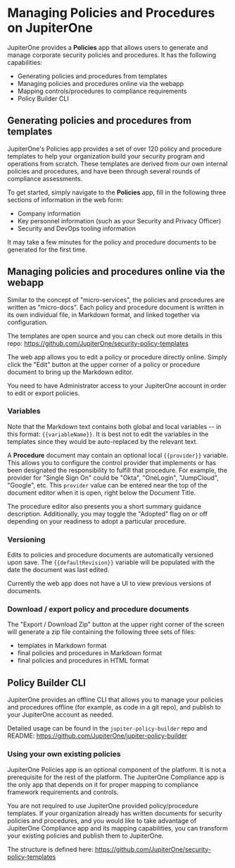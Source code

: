 # Managing Policies and Procedures on JupiterOne

JupiterOne provides a **Policies** app that allows users to generate and manage
corporate security policies and procedures. It has the following capabilities:

- Generating policies and procedures from templates
- Managing policies and procedures online via the webapp
- Mapping controls/procedures to compliance requirements
- Policy Builder CLI

## Generating policies and procedures from templates

JupiterOne's Policies app provides a set of over 120 policy and procedure
templates to help your organization build your security program and operations
from scratch.  These templates are derived from our own internal policies and
procedures, and have been through several rounds of compliance assessments.

To get started, simply navigate to the **Policies** app, fill in the following
three sections of information in the web form:

- Company information
- Key personnel information (such as your Security and Privacy Officer)
- Security and DevOps tooling information

It may take a few minutes for the policy and procedure documents to be generated
for the first time.

## Managing policies and procedures online via the webapp

Similar to the concept of "micro-services", the policies and procedures are
written as "micro-docs".  Each policy and procedure document is written in its
own individual file, in Markdown format, and linked together via configuration.

The templates are open source and you can check out more details in this repo:
<https://github.com/JupiterOne/security-policy-templates>

The web app allows you to edit a policy or procedure directly online. Simply
click the "Edit" button at the upper corner of a policy or procedure document to
bring up the Markdown editor.

You need to have Administrator access to your JupiterOne account in order to
edit or export policies.

### Variables

Note that the Markdown text contains both global and local variables -- in this
format: `{{variableName}}`. It is best not to edit the variables in the
templates since they would be auto-replaced by the relevant text.

A **Procedure** document may contain an optional local `{{provider}}` variable.
This allows you to configure the control provider that implements or has been
designated the responsibility to fulfill that procedure. For example, the
provider for "Single Sign On" could be "Okta", "OneLogin", "JumpCloud", "Google",
etc. This `provider` value can be entered near the top of the document editor
when it is open, right below the Document Title.

The procedure editor also presents you a short summary guidance description.
Additionally, you may toggle the "Adopted" flag on or off depending on your
readiness to adopt a particular procedure.

### Versioning

Edits to policies and procedure documents are automatically versioned upon save.
The `{{defaultRevision}}` variable will be populated with the date the document
was last edited.

Currently the web app does not have a UI to view previous versions of documents.

### Download / export policy and procedure documents

The "Export / Download Zip" button at the upper right corner of the screen will
generate a zip file containing the following three sets of files:

- templates in Markdown format
- final policies and procedures in Markdown format
- final policies and procedures in HTML format

## Policy Builder CLI

JupiterOne provides an offline CLI that allows you to manage your policies
and procedures offline (for example, as code in a git repo), and publish to
your JupiterOne account as needed.

Detailed usage can be found in the `jupiter-policy-builder` repo and README:
<https://github.com/JupiterOne/jupiter-policy-builder>

### Using your own existing policies

JupiterOne Policies app is an optional component of the platform. It is not
a prerequisite for the rest of the platform. The JupiterOne Compliance app is
the only app that depends on it for proper mapping to compliance framework
requirements and controls.

You are not required to use JupiterOne provided policy/procedure templates.
If your organization already has written documents for security policies and
procedures, and you would like to take advantage of JupiterOne Compliance app
and its mapping capabilities, you can transform your existing policies and
publish them to JupiterOne.

The structure is defined here:
<https://github.com/JupiterOne/security-policy-templates>
